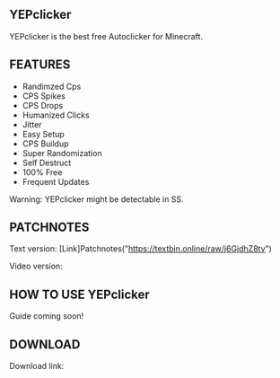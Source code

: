 ## YEPclicker

YEPclicker is the best free Autoclicker for Minecraft.

## FEATURES
+ Randimzed Cps
+ CPS Spikes
+ CPS Drops
+ Humanized Clicks
+ Jitter
+ Easy Setup
+ CPS Buildup
+ Super Randomization
+ Self Destruct
+ 100% Free
+ Frequent Updates

Warning: YEPclicker might be detectable in SS.

## PATCHNOTES
Text version: [Link]Patchnotes("https://textbin.online/raw/j6GjdhZ8tv")

Video version:

## HOW TO USE YEPclicker

Guide coming soon!

## DOWNLOAD

Download link:
